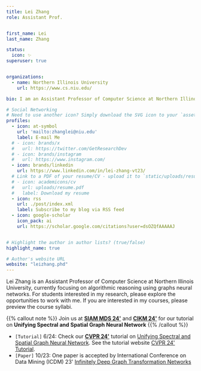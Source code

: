 ```yaml
---
title: Lei Zhang
role: Assistant Prof.


first_name: Lei
last_name: Zhang

status:
  icon: ✨
superuser: true


organizations:
  - name: Northern Illinois University
    url: https://www.cs.niu.edu/

bio: I am an Assistant Professor of Computer Science at Northern Illinois University, currently focusing on algorithmic reasoning using graphs neural networks. For students interested in my research, please explore the opportunities to work with me. If you are interested in my courses, please preview the course syllabi.

# Social Networking
# Need to use another icon? Simply download the SVG icon to your `assets/media/icons/` folder.
profiles:
  - icon: at-symbol
    url: 'mailto:zhanglei@niu.edu'
    label: E-mail Me
  # - icon: brands/x
  #   url: https://twitter.com/GetResearchDev
  # - icon: brands/instagram
  #   url: https://www.instagram.com/
  - icon: brands/linkedin
    url: https://www.linkedin.com/in/lei-zhang-vt23/
  # Link to a PDF of your resume/CV - upload it to `static/uploads/resume.pdf`
  # - icon: academicons/cv
  #   url: uploads/resume.pdf
  #   label: Download my resume
  - icon: rss
    url: ./post/index.xml
    label: Subscribe to my blog via RSS feed
  - icon: google-scholar
    icon_pack: ai
    url: https://scholar.google.com/citations?user=dsOZQfAAAAAJ 


# Highlight the author in author lists? (true/false)
highlight_name: true

# Author's website URL
website: "leizhang.phd"
---
```


Lei Zhang is an Assistant Professor of Computer Science at Northern Illinois University, currently focusing on algorithmic reasoning using graphs neural networks. For students interested in my research, please explore the opportunities to work with me. If you are interested in my courses, please preview the course syllabi.


{{% callout note %}}
Join us at [**SIAM MDS 24'**](https://meetings.siam.org/sess/dsp_programsess.cfm?SESSIONCODE=80791) and [**CIKM 24'**](https://cikm2024.org/tutorials/) for our tutorial on **Unifying Spectral and Spatial Graph Neural Network**
{{% /callout %}}

* `[Tutorial]` 6/24: Check our **[CVPR 24'](https://cvpr.thecvf.com/virtual/2024/tutorial/23726)** tutorial on <u>Unifying Spectral and Spatial Graph Neural Network</u>. See the tutorial website [CVPR 24' Tutorial](https://xgraph.team/course/cvpr24/).
* `[Paper]` 10/23: One paper is accepted by International Conference on Data Mining (ICDM) 23' [Infinitely Deep Graph Transformation Networks](https://people.cs.vt.edu/~ctlu/Publication/2023/ICDM-Lei-Zhang-2023.pdf)
